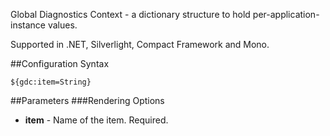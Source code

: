 Global Diagnostics Context - a dictionary structure to hold per-application-instance values.

Supported in .NET, Silverlight, Compact Framework and Mono.

##Configuration Syntax
```
${gdc:item=String}
```

##Parameters
###Rendering Options
* **item** - Name of the item. Required.